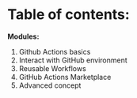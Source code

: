 <!-- .slide: -->

# Table of contents:

**Modules:**

1. Github Actions basics
2. Interact with GitHub environment
3. Reusable Workflows
4. GitHub Actions Marketplace
5. Advanced concept